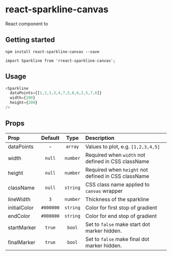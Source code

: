 # react-sparkline-canvas

React component to

## Getting started

```
npm install react-sparkline-canvas --save
```
```
import Sparkline from 'rreact-sparkline-canvas';
```

## Usage

```js
<Sparkline
  dataPoints={[1,2,3,3,4,7,5,8,6,2,5,7,6]}
  width={200}
  height={200}
/>
```

## Props

| Prop  | Default  | Type | Description |
| :------------ |:---------------:| :---------------:| :-----|
| dataPoints | - | `array` | Values to plot, e.g. `[1,2,3,4,5]` |
| width | `null` | `number` | Required when `width` not defined in CSS className |
| height | `null` | `number` | Required when `height` not defined in CSS className |
| className | `null` | `string` | CSS class name applied to `canvas` wrapper |
| lineWidth | `3` | `number` | Thickness of the sparkline |
| initialColor | `#000000` | `string` | Color for first stop of gradient |
| endColor | `#000000` | `string` | Color for end stop of gradient |
| startMarker | `true` | `bool` | Set to `false` make start dot marker hidden. |
| finalMarker | `true` | `bool` | Set to `false` make final dot marker hidden. |
